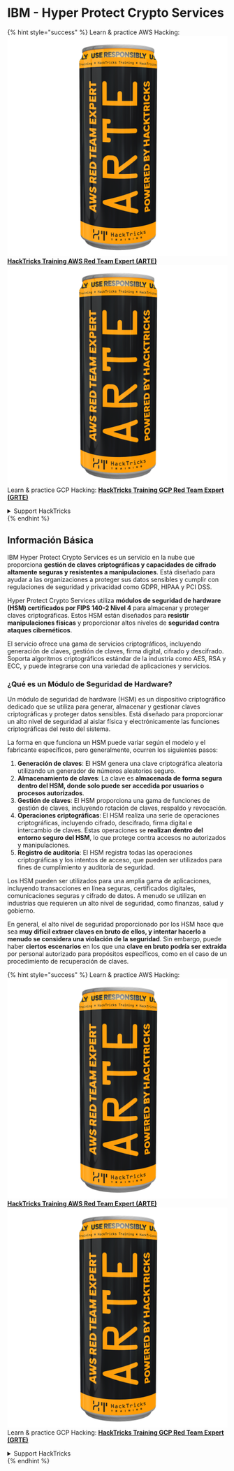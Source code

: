 # IBM - Hyper Protect Crypto Services

{% hint style="success" %}
Learn & practice AWS Hacking:<img src="../../.gitbook/assets/image (1) (1) (1).png" alt="" data-size="line">[**HackTricks Training AWS Red Team Expert (ARTE)**](https://training.hacktricks.xyz/courses/arte)<img src="../../.gitbook/assets/image (1) (1) (1).png" alt="" data-size="line">\
Learn & practice GCP Hacking: <img src="../../.gitbook/assets/image (2).png" alt="" data-size="line">[**HackTricks Training GCP Red Team Expert (GRTE)**<img src="../../.gitbook/assets/image (2).png" alt="" data-size="line">](https://training.hacktricks.xyz/courses/grte)

<details>

<summary>Support HackTricks</summary>

* Check the [**subscription plans**](https://github.com/sponsors/carlospolop)!
* **Join the** 💬 [**Discord group**](https://discord.gg/hRep4RUj7f) or the [**telegram group**](https://t.me/peass) or **follow** us on **Twitter** 🐦 [**@hacktricks\_live**](https://twitter.com/hacktricks_live)**.**
* **Share hacking tricks by submitting PRs to the** [**HackTricks**](https://github.com/carlospolop/hacktricks) and [**HackTricks Cloud**](https://github.com/carlospolop/hacktricks-cloud) github repos.

</details>
{% endhint %}

## Información Básica

IBM Hyper Protect Crypto Services es un servicio en la nube que proporciona **gestión de claves criptográficas y capacidades de cifrado altamente seguras y resistentes a manipulaciones**. Está diseñado para ayudar a las organizaciones a proteger sus datos sensibles y cumplir con regulaciones de seguridad y privacidad como GDPR, HIPAA y PCI DSS.

Hyper Protect Crypto Services utiliza **módulos de seguridad de hardware (HSM) certificados por FIPS 140-2 Nivel 4** para almacenar y proteger claves criptográficas. Estos HSM están diseñados para **resistir manipulaciones físicas** y proporcionar altos niveles de **seguridad contra ataques cibernéticos**.

El servicio ofrece una gama de servicios criptográficos, incluyendo generación de claves, gestión de claves, firma digital, cifrado y descifrado. Soporta algoritmos criptográficos estándar de la industria como AES, RSA y ECC, y puede integrarse con una variedad de aplicaciones y servicios.

### ¿Qué es un Módulo de Seguridad de Hardware?

Un módulo de seguridad de hardware (HSM) es un dispositivo criptográfico dedicado que se utiliza para generar, almacenar y gestionar claves criptográficas y proteger datos sensibles. Está diseñado para proporcionar un alto nivel de seguridad al aislar física y electrónicamente las funciones criptográficas del resto del sistema.

La forma en que funciona un HSM puede variar según el modelo y el fabricante específicos, pero generalmente, ocurren los siguientes pasos:

1. **Generación de claves**: El HSM genera una clave criptográfica aleatoria utilizando un generador de números aleatorios seguro.
2. **Almacenamiento de claves**: La clave es **almacenada de forma segura dentro del HSM, donde solo puede ser accedida por usuarios o procesos autorizados**.
3. **Gestión de claves**: El HSM proporciona una gama de funciones de gestión de claves, incluyendo rotación de claves, respaldo y revocación.
4. **Operaciones criptográficas**: El HSM realiza una serie de operaciones criptográficas, incluyendo cifrado, descifrado, firma digital e intercambio de claves. Estas operaciones se **realizan dentro del entorno seguro del HSM**, lo que protege contra accesos no autorizados y manipulaciones.
5. **Registro de auditoría**: El HSM registra todas las operaciones criptográficas y los intentos de acceso, que pueden ser utilizados para fines de cumplimiento y auditoría de seguridad.

Los HSM pueden ser utilizados para una amplia gama de aplicaciones, incluyendo transacciones en línea seguras, certificados digitales, comunicaciones seguras y cifrado de datos. A menudo se utilizan en industrias que requieren un alto nivel de seguridad, como finanzas, salud y gobierno.

En general, el alto nivel de seguridad proporcionado por los HSM hace que sea **muy difícil extraer claves en bruto de ellos, y intentar hacerlo a menudo se considera una violación de la seguridad**. Sin embargo, puede haber **ciertos escenarios** en los que una **clave en bruto podría ser extraída** por personal autorizado para propósitos específicos, como en el caso de un procedimiento de recuperación de claves.

{% hint style="success" %}
Learn & practice AWS Hacking:<img src="../../.gitbook/assets/image (1) (1) (1).png" alt="" data-size="line">[**HackTricks Training AWS Red Team Expert (ARTE)**](https://training.hacktricks.xyz/courses/arte)<img src="../../.gitbook/assets/image (1) (1) (1).png" alt="" data-size="line">\
Learn & practice GCP Hacking: <img src="../../.gitbook/assets/image (2).png" alt="" data-size="line">[**HackTricks Training GCP Red Team Expert (GRTE)**<img src="../../.gitbook/assets/image (2).png" alt="" data-size="line">](https://training.hacktricks.xyz/courses/grte)

<details>

<summary>Support HackTricks</summary>

* Check the [**subscription plans**](https://github.com/sponsors/carlospolop)!
* **Join the** 💬 [**Discord group**](https://discord.gg/hRep4RUj7f) or the [**telegram group**](https://t.me/peass) or **follow** us on **Twitter** 🐦 [**@hacktricks\_live**](https://twitter.com/hacktricks_live)**.**
* **Share hacking tricks by submitting PRs to the** [**HackTricks**](https://github.com/carlospolop/hacktricks) and [**HackTricks Cloud**](https://github.com/carlospolop/hacktricks-cloud) github repos.

</details>
{% endhint %}
